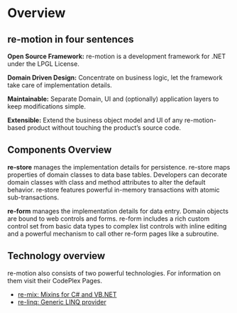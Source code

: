 # Overview

## re-motion in four sentences

**Open Source Framework:** re-motion is a development framework for .NET under the LPGL License.

**Domain Driven Design:** Concentrate on business logic, let the framework take care of implementation details.

**Maintainable:** Separate Domain, UI and (optionally) application layers to keep modifications simple.

**Extensible:** Extend the business object model and UI of any re-motion-based product without touching the product’s source code.

## Components Overview

**re‑store** manages the implementation details for persistence. re-store maps properties of domain classes to data base tables. Developers can decorate domain classes with class and method attributes to alter the default behavior. re‑store features powerful in-memory transactions with atomic sub-transactions.

**re‑form** manages the implementation details for data entry. Domain objects are bound to web controls and forms. re-form includes a rich custom control set from basic data types to complex list controls with inline editing and a powerful mechanism to call other re-form pages like a subroutine.

## Technology overview

re-motion also consists of two powerful technologies. For information on them visit their CodePlex Pages.

* [re-mix: Mixins for C# and VB.NET](https://github.com/re-motion/Remix)
* [re-linq: Generic LINQ provider](https://github.com/re-motion/Relinq)
